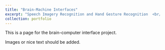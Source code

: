 ```yaml
---
title: "Brain-Machine Interfaces"
excerpt: "Speech Imagery Recognition and Hand Gesture Recognition  <br/><img src='/images/500x300.png'>"
collection: portfolio
---
```


This is a page for the brain-computer interface project.  

Images or nice text should be added.
